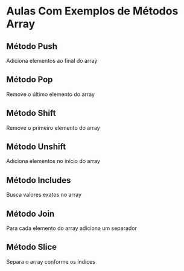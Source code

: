 # Aulas Com Exemplos de Métodos Array

## Método Push

Adiciona elementos ao final do array

## Método Pop

Remove o último elemento do array

## Método Shift

Remove o primeiro elemento do array

## Método Unshift

Adiciona elementos no início do array

## Método Includes 

Busca valores exatos no array

## Método Join

Para cada elemento do array adiciona um separador

## Método Slice

Separa o array conforme os índices